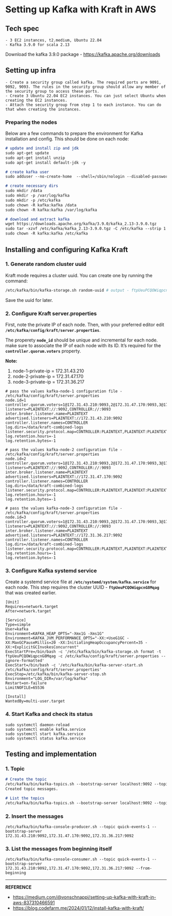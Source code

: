 # Setting up Kafka with Kraft in AWS

## Tech spec

    - 3 EC2 instances, t2.medium, Ubuntu 22.04
    - Kafka 3.9.0 for scala 2.13

Download the kafka 3.9.0 package - https://kafka.apache.org/downloads

## Setting up infra

    - Create a security group called kafka. The required ports are 9091, 9092, 9093. The rules in the security group should allow any member of the security group to access these ports.
    - Create 3 Ubuntu 22.04 EC2 instances. You can just select Ubuntu when creating the EC2 instances.
    - Attach the security group from step 1 to each instance. You can do that when creating the instances.

### Preparing the nodes

Below are a few commands to prepare the environment for Kafka installation and config. This should be done on each node:
```md
# update and install zip and jdk
sudo apt-get update
sudo apt-get install unzip
sudo apt-get install default-jdk -y

# create kafka user
sudo adduser --no-create-home  --shell=/sbin/nologin --disabled-password --disabled-login --gecos "" kafka

# create necessary dirs
sudo mkdir /data
sudo mkdir -p /var/log/kafka
sudo mkdir -p /etc/kafka
sudo chown -R kafka:kafka /data
sudo chown -R kafka:kafka /var/log/kafka

# download and extract kafka
wget https://downloads.apache.org/kafka/3.9.0/kafka_2.13-3.9.0.tgz
sudo tar -xzvf /etc/kafka/kafka_2.13-3.9.0.tgz -C /etc/kafka --strip 1
sudo chown -R kafka:kafka /etc/kafka
```
## Installing and configuring Kafka Kraft
### 1. Generate random cluster uuid
Kraft mode requires a cluster uuid. You can create one by running the command:
```sh
/etc/kafka/bin/kafka-storage.sh random-uuid # output - ftpUeuPCQOWiqpcnG8Mqag
```
Save the uuid for later.

### 2. Configure Kraft server.properties
First, note the private IP of each node. Then, with your preferred editor edit **`/etc/kafka/config/kraft/server.properties`**.

The properety **`node_id`** should be unique and incremental for each node. make sure to associate the IP of each node with its ID. It’s required for the **`controller.quorum.voters`** property.

**Note:**
1) node-1-private-ip = 172.31.43.210
2) node-2-private-ip = 172.31.47.170
3) node-3-private-ip = 172.31.36.217

```properties
# pass the values kafka-node-1 configuration file - /etc/kafka/config/kraft/server.properties
node.id=1
controller.quorum.voters=1@172.31.43.210:9093,2@172.31.47.170:9093,3@172.31.36.217:9093
listeners=PLAINTEXT://:9092,CONTROLLER://:9093
inter.broker.listener.name=PLAINTEXT
advertised.listeners=PLAINTEXT://172.31.43.210:9092
controller.listener.names=CONTROLLER
log.dirs=/data/kraft-combined-logs
listener.security.protocol.map=CONTROLLER:PLAINTEXT,PLAINTEXT:PLAINTEXT,SSL:SSL,SASL_PLAINTEXT:SASL_PLAINTEXT,SASL_SSL:SASL_SSL
log.retention.hours=-1
log.retention.bytes=-1
```
```properties
# pass the values kafka-node-2 configuration file - /etc/kafka/config/kraft/server.properties
node.id=2
controller.quorum.voters=1@172.31.43.210:9093,2@172.31.47.170:9093,3@172.31.36.217:9093
listeners=PLAINTEXT://:9092,CONTROLLER://:9093
inter.broker.listener.name=PLAINTEXT
advertised.listeners=PLAINTEXT://172.31.47.170:9092
controller.listener.names=CONTROLLER
log.dirs=/data/kraft-combined-logs
listener.security.protocol.map=CONTROLLER:PLAINTEXT,PLAINTEXT:PLAINTEXT,SSL:SSL,SASL_PLAINTEXT:SASL_PLAINTEXT,SASL_SSL:SASL_SSL
log.retention.hours=-1
log.retention.bytes=-1
```
```properties
# pass the values kafka-node-3 configuration file - /etc/kafka/config/kraft/server.properties
node.id=3
controller.quorum.voters=1@172.31.43.210:9093,2@172.31.47.170:9093,3@172.31.36.217:9093
listeners=PLAINTEXT://:9092,CONTROLLER://:9093
inter.broker.listener.name=PLAINTEXT
advertised.listeners=PLAINTEXT://172.31.36.217:9092
controller.listener.names=CONTROLLER
log.dirs=/data/kraft-combined-logs
listener.security.protocol.map=CONTROLLER:PLAINTEXT,PLAINTEXT:PLAINTEXT,SSL:SSL,SASL_PLAINTEXT:SASL_PLAINTEXT,SASL_SSL:SASL_SSL
log.retention.hours=-1
log.retention.bytes=-1
```
### 3. Configure Kafka systemd service

Create a systemd service file at **`/etc/systemd/system/kafka.service`** for each node. This step requires the cluster UUID - **`ftpUeuPCQOWiqpcnG8Mqag`** that was created earlier.
```service
[Unit]
Requires=network.target
After=network.target

[Service]
Type=simple
User=kafka
Environment=KAFKA_HEAP_OPTS="-Xmx1G -Xms1G"
Environment=KAFKA_JVM_PERFORMANCE_OPTS="-XX:+UseG1GC -XX:MaxGCPauseMillis=20 -XX:InitiatingHeapOccupancyPercent=35 -XX:+ExplicitGCInvokesConcurrent"
ExecStartPre=/bin/bash -c '/etc/kafka/bin/kafka-storage.sh format -t ftpUeuPCQOWiqpcnG8Mqag -c /etc/kafka/config/kraft/server.properties --ignore-formatted'
ExecStart=/bin/bash -c '/etc/kafka/bin/kafka-server-start.sh /etc/kafka/config/kraft/server.properties'
ExecStop=/etc/kafka/bin/kafka-server-stop.sh
Environment="LOG_DIR=/var/log/kafka"
Restart=on-failure
LimitNOFILE=65536

[Install]
WantedBy=multi-user.target
```

### 4. Start Kafka and check its status
```
sudo systemctl daemon-reload
sudo systemctl enable kafka.service
sudo systemctl start kafka.service
sudo systemctl status kafka.service
```
## Testing and implementation
### 1. Topic
```md
# Create the topic
/etc/kafka/bin/kafka-topics.sh --bootstrap-server localhost:9092 --topic quick-events-1 --create --partitions 2 --replication-factor 2
Created topic messages.

# List the topics
/etc/kafka/bin/kafka-topics.sh --bootstrap-server localhost:9092 --topic quick-events-1 --list
```
### 2. Insert the messages
```
/etc/kafka/bin/kafka-console-producer.sh --topic quick-events-1 --bootstrap-server 172.31.43.210:9092,172.31.47.170:9092,172.31.36.217:9092
```
### 3. List the messages from beginning itself
```
/etc/kafka/bin/kafka-console-consumer.sh --topic quick-events-1 --bootstrap-server  172.31.43.210:9092,172.31.47.170:9092,172.31.36.217:9092 --from-beginning
```

---

**REFERENCE** 
- https://medium.com/@vonschnappi/setting-up-kafka-with-kraft-in-aws-837310466591
- https://blog.codefarm.me/2024/01/12/install-kafka-with-kraft/

